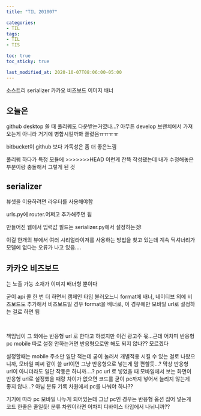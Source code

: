 ```yaml
---
title: "TIL 201007"

categories:
- TIL
tags:
- TIL
- TIS

toc: true
toc_sticky: true

last_modified_at: 2020-10-07T08:06:00-05:00
---
```

소스트리 serializer 카카오 비즈보드 이미지 배너

## 오늘은

github desktop 쓸 때 풀리퀘도 다운받는거였나...? 아무튼 develop 브랜치에서 가져오는게 아니라 거기에 병합시킬까봐 쫄렸음ㅠㅠㅠㅠ

bitbucket이 github 보다 가독성은 좀 더 좋은느낌

풀리퀘 하다가 특정 모듈에 >>>>>>>HEAD 이런게 잔뜩 작성됐는데 내가 수정해놓은 부분이랑 충돌해서 그렇게 된 것

## serializer

뷰셋을 이용하려면 라우터를 사용해야함

urls.py에 router.어쩌고 추가해주면 됨

만들어진 웹에서 입력값 필드는 serializer.py에서 설정하는것!

이걸 한개의 뷰에서 여러 시리얼라이저를 사용하는 방법을 찾고 있는데 계속 딕셔너리가 모델에 없다는 오류가 나고 있음....

## 카카오 비즈보드

는 노출 가능 소재가 이미지 배너형 뿐이다

굳이 api 콜 한 번 더 하면서 캠페인 타입 불러오느니 format에 배너, 네이티브 외에 비즈보드도 추가해서 비즈보드일 경우 format을 배너로, 이 경우에만 모바일 url로 설정하는 걸로 하면 됨


<br/>

책임님이 그 외에는 반응형 url 로 한다고 하셨지만 이건 광고주 몫...근데 어차피 반응형 pc mobile 따로 설정 안하는거면 반응형으로만 해도 되지 않나?? 모르겠다

설정할때는 mobile 주소만 일단 적는데 굳이 눌러서 개별적용 시킬 수 있는 걸로 나왔으니까, 모바일 피씨 같이 쓸 url이면 그냥 반응형으로 넣는게 맘 편할듯...? 막상 반응형 url이 아니더라도 일단 작동은 하니까....?
pc url 로 넣었을 때 모바일에서 보는 화면이 반응형 url로 설정했을 때랑 차이가 없으면 코드를 굳이 pc까지 넣어서 늘리지 않는게 좋지 않나...? 아님 분류 기록 차원에서 pc를 나눠야 하나??

기기에 따라 pc 모바일 나누게 되어있는데 그냥 pc인 경우는 반응형 옵션 집어 넣는게 코드 한줄은 줄일듯! 분류 차원이라면 어차피 디바이스 타입에서 나뉘니까??
